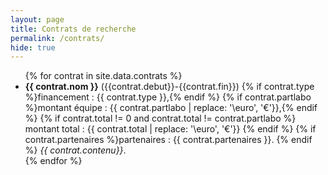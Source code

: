 ```yaml
---
layout: page
title: Contrats de recherche
permalink: /contrats/
hide: true
---
```


<ul>
{% for contrat in site.data.contrats %}
<li>
<b>{{ contrat.nom }}</b> ({{contrat.debut}}-{{contrat.fin}})
{% if contrat.type %}financement : {{ contrat.type }},{% endif %}
{% if contrat.partlabo %}montant équipe : {{ contrat.partlabo | replace: '\euro', '€'}},{% endif %}
{% if contrat.total != 0 and contrat.total != contrat.partlabo %} montant total : {{ contrat.total | replace: '\euro', '€'}} {% endif %}
{% if contrat.partenaires %}partenaires : {{ contrat.partenaires }}. {% endif %}
<em>{{ contrat.contenu}}</em>.
</li>
{% endfor %}
</ul>
